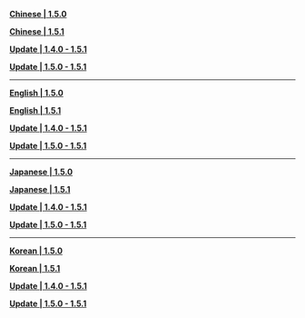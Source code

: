 **[Chinese | 1.5.0](https://autopatchcnws.yuanshen.com/client_app/pc_mihoyo/20210428_4f4c4896195a34be/Audio_Chinese_1.5.0.zip)**

**[Chinese | 1.5.1](https://autopatchcnws.yuanshen.com/client_app/pc_mihoyo/20210430_ecaaf3c411f5f79f/Audio_Chinese_1.5.1.zip)**

**[Update | 1.4.0 - 1.5.1](https://autopatchcnws.yuanshen.com/client_app/update/hk4e_cn/18/zh-cn_1.4.0_1.5.1_diff_aGDpbdqI.zip)**

**[Update | 1.5.0 - 1.5.1](https://autopatchcnws.yuanshen.com/client_app/update/hk4e_cn/18/zh-cn_1.5.0_1.5.1_diff_cmYfDP1Z.zip)**

---

**[English | 1.5.0](https://autopatchcnws.yuanshen.com/client_app/pc_mihoyo/20210428_4f4c4896195a34be/Audio_English(US)_1.5.0.zip)**

**[English | 1.5.1](https://autopatchcnws.yuanshen.com/client_app/pc_mihoyo/20210430_ecaaf3c411f5f79f/Audio_English(US)_1.5.1.zip)**

**[Update | 1.4.0 - 1.5.1](https://autopatchcnws.yuanshen.com/client_app/update/hk4e_cn/18/en-us_1.4.0_1.5.1_diff_WJax1DC5.zip)**

**[Update | 1.5.0 - 1.5.1](https://autopatchcnws.yuanshen.com/client_app/update/hk4e_cn/18/en-us_1.5.0_1.5.1_diff_cqdVF2Uu.zip)**

---

**[Japanese | 1.5.0](https://autopatchcnws.yuanshen.com/client_app/pc_mihoyo/20210428_4f4c4896195a34be/Audio_Japanese_1.5.0.zip)**

**[Japanese | 1.5.1](https://autopatchcnws.yuanshen.com/client_app/pc_mihoyo/20210430_ecaaf3c411f5f79f/Audio_Japanese_1.5.1.zip)**

**[Update | 1.4.0 - 1.5.1](https://autopatchcnws.yuanshen.com/client_app/update/hk4e_cn/18/ja-jp_1.4.0_1.5.1_diff_NoyS6w8e.zip)**

**[Update | 1.5.0 - 1.5.1](https://autopatchcnws.yuanshen.com/client_app/update/hk4e_cn/18/ja-jp_1.5.0_1.5.1_diff_ImbDU7Xl.zip)**

---

**[Korean | 1.5.0](https://autopatchcnws.yuanshen.com/client_app/pc_mihoyo/20210428_4f4c4896195a34be/Audio_Korean_1.5.0.zip)**

**[Korean | 1.5.1](https://autopatchcnws.yuanshen.com/client_app/pc_mihoyo/20210430_ecaaf3c411f5f79f/Audio_Korean_1.5.1.zip)**

**[Update | 1.4.0 - 1.5.1](https://autopatchcnws.yuanshen.com/client_app/update/hk4e_cn/18/ko-kr_1.4.0_1.5.1_diff_EAILoMUd.zip)**

**[Update | 1.5.0 - 1.5.1](https://autopatchcnws.yuanshen.com/client_app/update/hk4e_cn/18/ko-kr_1.5.0_1.5.1_diff_OG0V8tk5.zip)**
